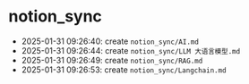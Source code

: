 # notion_sync
- 2025-01-31 09:26:40: create `notion_sync/AI.md`
- 2025-01-31 09:26:44: create `notion_sync/LLM 大语言模型.md`
- 2025-01-31 09:26:49: create `notion_sync/RAG.md`
- 2025-01-31 09:26:53: create `notion_sync/Langchain.md`
